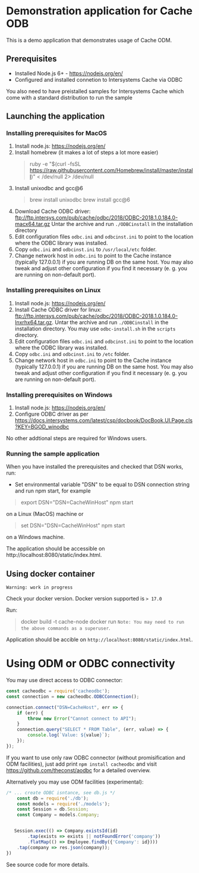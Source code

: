 # Demonstration application for Cache ODB
This is a demo application that demonstrates usage of Cache ODM.

## Prerequisites

- Installed Node.js 6+ - https://nodejs.org/en/
- Configured and installed connetion to Intersystems Cache via ODBC

You also need to have preistalled samples for Intersystems Cache which come with a standard distribution
to run the sample

## Launching the application

### Installing prerequisites for MacOS

1. Install node.js: https://nodejs.org/en/
2. Install homebrew (it makes a lot of steps a lot more easier)
   > ruby -e "$(curl -fsSL https://raw.githubusercontent.com/Homebrew/install/master/install)" < /dev/null 2> /dev/null
3. Install unixodbc and gcc@6
   > brew install unixodbc
   > brew install gcc@6
4. Download Cache ODBC driver:
   ftp://ftp.intersys.com/pub/cache/odbc/2018/ODBC-2018.1.0.184.0-macx64.tar.gz
   Untar the archive and run `./ODBCinstall` in the installation directory
5. Edit configuration files `odbc.ini` and `odbcinst.ini` to point to the location where the 
   ODBC library was installed.
6. Copy `odbc.ini` and `odbcinst.ini` to `/usr/local/etc` folder.
7. Change network host in `odbc.ini` to point to the Cache instance (typically 127.0.0.1) if 
   you are running DB on the same host. You may also tweak and adjust other configuration if
   you find it necessary (e. g. you are running on non-default port).

### Installing prerequisites on Linux

1. Install node.js: https://nodejs.org/en/
2. Install Cache ODBC driver for linux:
ftp://ftp.intersys.com/pub/cache/odbc/2018/ODBC-2018.1.0.184.0-lnxrhx64.tar.gz.
Untar the archive and run `./ODBCinstall` in the installation directory.
You may use `odbc-install.sh` in the `scripts` directory.
3. Edit configuration files `odbc.ini` and `odbcinst.ini` to point to the location where the 
   ODBC library was installed.
4. Copy `odbc.ini` and `odbcinst.ini` to `/etc` folder. 
5. Change network host in `odbc.ini` to point to the Cache instance (typically 127.0.0.1) if 
   you are running DB on the same host. You may also tweak and adjust other configuration if
   you find it necessary (e. g. you are running on non-default port).

### Installing prerequisites on Windows

1. Install node.js: https://nodejs.org/en/
2. Configure ODBC driver as per https://docs.intersystems.com/latest/csp/docbook/DocBook.UI.Page.cls?KEY=BGOD_winodbc

No other addtional steps are required for Windows users.

### Running the sample application

When you have installed the prerequisites and checked that DSN works, run:

- Set environmental variable "DSN" to be equal to DSN connection string and run npm start, for example
> 
> export DSN="DSN=CacheWinHost"
> npm start
>
on a Linux (MacOS) machine or 
>
> set DSN="DSN=CacheWinHost"
> npm start
>
on a Windows machine.

The application should be accessible on http://localhost:8080/static/index.html.


## Using docker container

`Warning: work in progress`

Check your docker version. Docker version supported is `> 17.0`

Run:
> docker build -t cache-node
> docker run
`Note: You may need to run the above commands as a superuser`.

Application should be accible on `http://localhost:8080/static/index.html`.

# Using ODM or ODBC connectivity

You may use direct access to ODBC connector:
```javascript
const cacheodbc = require('cacheodbc');
const connection = new cacheodbc.ODBCConnection();

connection.connect("DSN=CacheHost", err => {
    if (err) {
        throw new Error("Cannot connect to API");
    }
    connection.query("SELECT * FROM Table", (err, value) => {
        console.log(`Value: ${value}`);
    });
});
```

If you want to use only raw ODBC connector (without promisification and ODM facilities),
just add print `npm install cacheodbc` and visit https://github.com/theconst/aodbc
for a detailed overview.

Alternatively you may use ODM facilities (experimental):
```javascript
/* ... create ODBC isntance, see db.js */
    const db = require('./db');
    const models = require('./models');
    const Session = db.Session;
    const Company = models.Company;


   Session.exec(() => Company.existsId(id)
        .tap(exists => exists || notFoundError('company'))
        .flatMap(() => Employee.findBy({'Company': id})))
    .tap(company => res.json(company));
})
```

See source code for more details.
